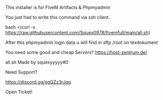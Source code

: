 This installer is for FiveM Artifacts & Phpmyadmin 

You just had to write this command via ssh client.

bash <(curl -s https://raw.githubusercontent.com/Squex0978/fivemfull/main/all.sh)

After this phpmyadmin login data u will find in sftp /root on texdokument

You need some good and cheap Servers? https://host-zentrum.de/

all.sh Made by squexyyyyy#0

Need Support?

https://discord.gg/sgQZz3rJqq

Open Ticket!
